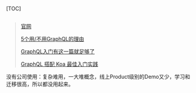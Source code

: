 [TOC]
## 
> [官网](http://graphql.cn)
>
> [5个用/不用GraphQL的理由](<https://www.jianshu.com/p/12dff5905cf6>)
>
> [GraphQL入门有这一篇就足够了](https://blog.csdn.net/qq_41882147/article/details/82966783)
>
> [GraphQL 搭配 Koa 最佳入门实践](<https://juejin.im/post/5a49e5ccf265da430d585cfd>)

没有公司使用：复杂难用，一大堆概念，线上Product级别的Demo又少，学习和迁移很高，所以都没用起来。

